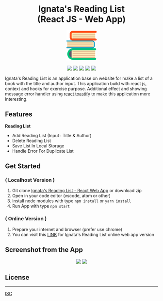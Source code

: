<h1 align="center">Ignata's Reading List<br>(React JS - Web App)</h1>

<p align="center">
  <img src="public/favicon.ico" width="100"/>
</p>

<p align="center">
<img src="https://img.shields.io/badge/react-16.10.2-blue">
<img src="https://img.shields.io/badge/react_dom-16.12.0-yellow">
<img src="https://img.shields.io/badge/react%20scripts-3.2.0-brightgreen">
<img src="https://img.shields.io/badge/react%20toastify-5.4.1-orange">
<img src="https://img.shields.io/badge/uuid-3.3.3-red">

Ignata's Reading List is an application base on website for make a list of a book with the title and author input. This application build with react js, context and hooks for exercise purpose. Additional effect and showing message error handler using [react toastify](https://github.com/fkhadra/react-toastify) to make this application more interesting.

## Features
<b> Reading List </b>
 - Add Reading List (Input : Title & Author)
 - Delete Reading List
 - Save List In Local Storage
 - Handle Error For Duplicate List

## Get Started
### ( Localhost Version )
1. Git clone [Ignata's Reading List - React Web App](https://github.com/aldoignatachandra/ReadingList-React_JS) or download zip
2. Open in your code editor (vscode, atom or other)
3. Install node modules with type `npm install` or `yarn install`
4. Run App with type `npm start`

### ( Online Version )
1. Prepare your internet and browser (prefer use chrome) 
2. You can visit this [LINK](https://ignata-readinglist.netlify.com/) for Ignata's Reading List online web app version

## Screenshot from the App
<p align='center'>
  <span>
      <image width="600" src="src/assets/Screenshot_1.png" />
      <image width="600" src="src/assets/Screenshot_2.png" />
  </span>
</p>

## License
----
[ISC](https://en.wikipedia.org/wiki/ISC_license "ISC")